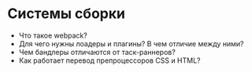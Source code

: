 # Системы сборки

* Что такое webpack?
* Для чего нужны лоадеры и плагины? В чем отличие между ними?
* Чем бандлеры отличаются от таск-раннеров?
* Как работает перевод препроцессоров CSS и HTML?
